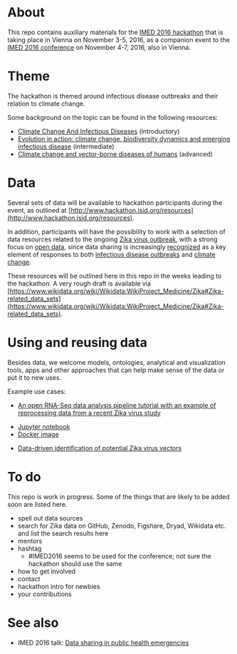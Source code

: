 # About
This repo contains auxiliary materials for the [IMED 2016 hackathon](http://www.hackathon.isid.org/) that is taking place in Vienna on November 3-5, 2016, as a companion event to the [IMED 2016 conference](http://imed.isid.org/) on November 4-7, 2016, also in Vienna.

# Theme
The hackathon is themed around infectious disease outbreaks and their relation to climate change.

Some background on the topic can be found in the following resources:
* [Climate Change And Infectious Diseases](http://www.who.int/globalchange/environment/en/chapter6.pdf) (introductory)
* [Evolution in action: climate change, biodiversity dynamics and emerging infectious disease](https://doi.org/10.1098/rstb.2013.0553) (intermediate)
* [Climate change and vector-borne diseases of humans](http://rstb.royalsocietypublishing.org/content/370/1665.toc) (advanced)

# Data
Several sets of data will be available to hackathon participants during the event, as outlined at [http://www.hackathon.isid.org/resources](http://www.hackathon.isid.org/resources). 

In addition, participants will have the possibility to work with a selection of data resources related to the ongoing [Zika virus outbreak](https://en.wikipedia.org/wiki/2015%E2%80%9316_Zika_virus_epidemic), with a strong focus on [open data](https://en.wikipedia.org/wiki/Open_data), since data sharing is increasingly [recognized](http://dx.doi.org/10.1371/journal.pmed.1002109) as a key element of responses to both [infectious disease outbreaks](https://wellcome.ac.uk/news/sharing-data-during-zika-and-other-global-health-emergencies) and [climate change](https://www.engadget.com/2016/09/22/white-house-fight-climate-change-data-sharing/).

These resources will be outlined here in this repo in the weeks leading to the hackathon. A very rough draft is available via [https://www.wikidata.org/wiki/Wikidata:WikiProject_Medicine/Zika#Zika-related_data_sets](https://www.wikidata.org/wiki/Wikidata:WikiProject_Medicine/Zika#Zika-related_data_sets).

# Using and reusing data
Besides data, we welcome models, ontologies, analytical and visualization tools, apps and other approaches that can help make sense of the data or put it to new uses. 

Example use cases:
* [An open RNA-Seq data analysis pipeline tutorial with an example of reprocessing data from a recent Zika virus study](http://dx.doi.org/10.12688/f1000research.9110.1)
 - [Jupyter notebook](http://nbviewer.jupyter.org/github/maayanlab/Zika-RNAseq-Pipeline/blob/master/Zika.ipynb)
 - [Docker image](https://hub.docker.com/r/maayanlab/zika/)
* [Data-driven identification of potential Zika virus vectors](http://dx.doi.org/10.1101/077966)

# To do
This repo is work in progress. Some of the things that are likely to be added soon are listed here.
* spell out data sources
* search for Zika data on GitHub, Zenodo, Figshare, Dryad, Wikidata etc. and list the search results here
* mentors
* hashtag 
   - #IMED2016 seems to be used for the conference; not sure the hackathon should use the same
* how to get involved
* contact
* hackathon intro for newbies
* your contributions

# See also
* IMED 2016 talk: [Data sharing in public health emergencies](https://github.com/Daniel-Mietchen/talks/blob/master/IMED-2016.md)
